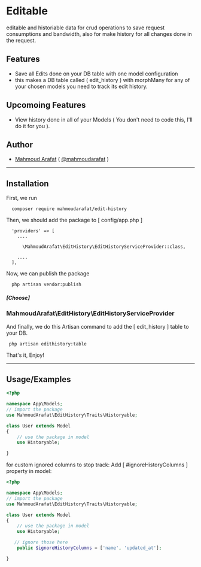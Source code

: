 
# Editable

editable and historiable data for crud operations to save request consumptions and bandwidth, also for make history for all changes done in the request.



## Features

- Save all Edits done on your DB table with one model configuration
- this makes a DB table called ( edit_history ) with morphMany for any of your chosen models you need to track its edit history.
## Upcomoing Features
- View history done in all of your Models ( You don't need to code this, I'll do it for you ).


## Author

- [Mahmoud Arafat](https://mahmoud-arafat.com)
   ( [@mahmoudarafat](https://github.com/mahmoudarafat) )


-----
## Installation

First, we run 
```
  composer require mahmoudarafat/edit-history
```

Then, we should add the package to [ config/app.php ]

```
  'providers' => [
    ....
   
      \MahmoudArafat\EditHistory\EditHistoryServiceProvider::class,
   
    ....
  ],
```
Now, we can publish the package

```
  php artisan vendor:publish
```
##### [Choose] 
  ### MahmoudArafat\EditHistory\EditHistoryServiceProvider


And finally, we do this Artisan command to add the [ edit_history ] table to your DB.
```
 php artisan edithistory:table
```
That's it, Enjoy!

------
## Usage/Examples

``` php
<?php

namespace App\Models;
// import the package
use MahmoudArafat\EditHistory\Traits\Historyable;

class User extends Model
{
    // use the package in model
    use Historyable;

}
```

for custom ignored columns to stop track:
Add [ #ignoreHistoryColumns ] property in model: 

``` php
<?php

namespace App\Models;
// import the package
use MahmoudArafat\EditHistory\Traits\Historyable;

class User extends Model
{
    // use the package in model
    use Historyable;

   // ignore those here
    public $ignoreHistoryColumns = ['name', 'updated_at'];

}
```

